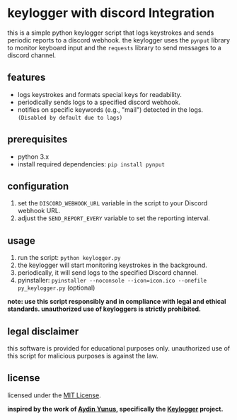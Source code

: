 # keylogger with discord Integration

this is a simple python keylogger script that logs keystrokes and sends periodic reports to a discord webhook. the keylogger uses the `pynput` library to monitor keyboard input and the `requests` library to send messages to a discord channel.

## features

- logs keystrokes and formats special keys for readability.
- periodically sends logs to a specified discord webhook.
- notifies on specific keywords (e.g., "mail") detected in the logs. `(Disabled by default due to lags)`

## prerequisites

- python 3.x
- install required dependencies: `pip install pynput`

## configuration

1. set the `DISCORD_WEBHOOK_URL` variable in the script to your Discord webhook URL.
2. adjust the `SEND_REPORT_EVERY` variable to set the reporting interval.

## usage

1. run the script: `python keylogger.py`
2. the keylogger will start monitoring keystrokes in the background.
3. periodically, it will send logs to the specified Discord channel.
4. pyinstaller: `pyinstaller --noconsole --icon=icon.ico --onefile py_keylogger.py` (optional)

**note: use this script responsibly and in compliance with legal and ethical standards. unauthorized use of keyloggers is strictly prohibited.**

## legal disclaimer

this software is provided for educational purposes only. unauthorized use of this script for malicious purposes is against the law.

## license

licensed under the [MIT License](LICENSE).

**inspired by the work of [Aydin Yunus](https://github.com/aydinnyunus), specifically the [Keylogger](https://github.com/aydinnyunus/Keylogger) project.**

